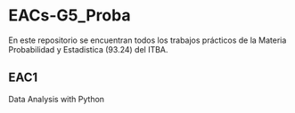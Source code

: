 # EACs-G5_Proba
En este repositorio se encuentran todos los trabajos prácticos de la Materia Probabilidad y Estadistica (93.24) del ITBA.


## EAC1
Data Analysis with Python
